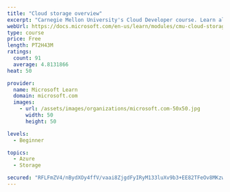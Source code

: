 ```yaml
---
title: "Cloud storage overview"
excerpt: "Carnegie Mellon University's Cloud Developer course. Learn all about data and get an overview of how it's stored, including local and distributed file systems, databases, and object storage."
webUrl: https://docs.microsoft.com/en-us/learn/modules/cmu-cloud-storage/
type: course
price: Free
length: PT2H43M
ratings:
  count: 91
  average: 4.8131866
heat: 50

provider:
  name: Microsoft Learn
  domain: microsoft.com
  images:
    - url: /assets/images/organizations/microsoft.com-50x50.jpg
      width: 50
      height: 50

levels:
  - Beginner

topics:
  - Azure
  - Storage

secured: "RFLFmZV4/nBydXOy4ffV/vaai8ZjgdFyIRyM133luXv9b3+EE82TFeOv8MKzwGI1tRRxd2ZxiHcIls9EUxqAeFL9w6Wo1RsDKL3Xrj0CJWqwih5XPbQ0aS3VBlZen6bJauZYLbB6LzRC+sUxMVRLDnmcLxjGV3fKffxfx5iVhEIFLJScyGC56SMKNIjUukyiZpZMt/n0Gr7XUMzItoAPjVr85jHHrwCsg4nvUJocLLT0vwOC+VyMNZUl/0mCBr8wQ8PSY6ANP8F8SpvemJLzpxxRmBwR4h1L3zgOpV75UrpyIbjdo04koehf6ly0Bd0hk4UNahL10VVe6wdETijwDmSg/KQ99kLsNqKDny8ik/2lX+dODkLnDGy4o0IzZQZP7WzxkUDMzP7iffLJT8WOyTbrZoMcEwv7YA5qB4VTtyo=;rFrHUGctb3gGfd4IA9A8/Q=="
---
```


